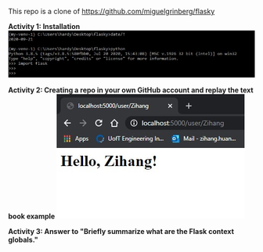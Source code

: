 This repo is a clone of https://github.com/miguelgrinberg/flasky

**Activity 1: Installation**
![alt text](https://github.com/ZihangH/ECE444-F2020-Lab2/blob/master/screenshot1.jpg)


**Activity 2: Creating a repo in your own GitHub account and replay the text book example**
![alt text](https://github.com/ZihangH/ECE444-F2020-Lab2/blob/master/screenshot2.jpg)


**Activity 3: Answer to "Briefly summarize what are the Flask context globals."**
